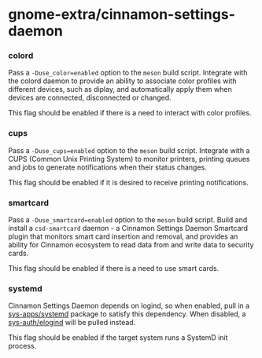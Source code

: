# gnome-extra/cinnamon-settings-daemon

### colord
Pass a `-Duse_color=enabled` option to the `meson` build script. Integrate with the colord daemon to provide an ability to associate color profiles with different devices, such as diplay, and automatically apply them when devices are connected, disconnected or changed.

This flag should be enabled if there is a need to interact with color profiles.

### cups
Pass a `-Duse_cups=enabled` option to the `meson` build script. Integrate with a CUPS (Common Unix Printing System) to monitor printers, printing queues and jobs to generate notifications when their status changes.

This flag should be enabled if it is desired to receive printing notifications.

### smartcard
Pass a `-Duse_smartcard=enabled` option to the `meson` build script. Build and install a `csd-smartcard` daemon - a Cinnamon Settings Daemon Smartcard plugin that monitors smart card insertion and removal, and provides an ability for Cinnamon ecosystem to read data from and write data to security cards.

This flag should be enabled if there is a need to use smart cards.

### systemd
Cinnamon Settings Daemon depends on logind, so when enabled, pull in a [sys-apps/systemd](../sys-apps/systemd.md) package to satisfy this dependency. When disabled, a [sys-auth/elogind](../sys-auth/elogind.md) will be pulled instead.

This flag should be enabled if the target system runs a SystemD init process.

